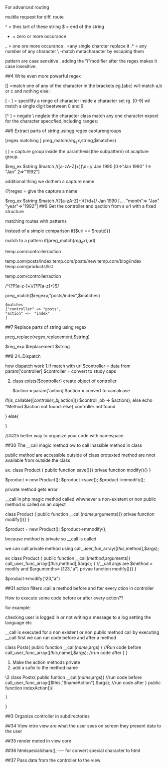 For advanced routing

multile request for diff. route 

^ = thes tart of these string
$ = end of the string



* = zero or more occurance

_ = one ore more occurance
. =any single charcter replace it
.*  = any number of any character
\ -match metacharacter by escaping them

pattern are case sensitive .
adding the "i"modifier after the regex makes it case insesitive.


##4
Write even more powerful regex

[] =match  one of any of the character in the brackets 
eg.[abc] will match a,b or c and nothing else:


[ - ] = specifify a renge of character inside a character set rg. [0-9]
wil mstch a single digit beetween 0 and 9

[^ ] = negate \ neglate  the character class match any one character expext for the character specofied,including ranges:

##5
Extract parts of string usingg regex caoturengroups

[regex matching ]
preg_match($reg_ex,$string,$matches)

( ) = capture group inside the paranthesis(the subpattern) ot acapture group.

$reg_ex               $string             $match
/([a-zA-Z]+)(\d+)/    Jan 1990            [0=>"Jan 1990"
                                           1=> "Jan"
                                           2=>"1992"]

additional thing we dothem a capture name

(?<name>)regex  = give the capture a name

$reg_ex                                $string             $match
/(?<month>[a-zA-Z]+)(?<year>\d+)/       Jan 1990           [....
                                                            "month"=> "Jan"
                                                            "year"=>"1992"]
##6
Get the controller and qaction from a url with a fixed structure

matching routes with patterns

Instead of a simple comparison 
if($url == $route){}

match to a pattern
if(preg_match($reg_ex),$url)

temp.com/controller/action

temp.com/posts/index
temp.com/posts/new
temp.com/blog/index
temp.com/products/list

temp.com/controller/action

/^(?P<controller>[a-z-]+)\/(?P<action>[a-z]+)$/

preg_match($regexp,"posts/index",$matches)

    $matches
    ["controller" => "posts",
    "action" =>  "index"
    ]

##7 
Replace parts of  string using regex

preg_replace($regex,$replacement,$string)

$reg_exp   $replacement   $string



##8
24..Dispatch

how dispatch work
1.if match with url
$controller = data from param['controller]
$controller = convert to study caps

2. class exists($controller)
    create object of controller

    $action = param['avtion]
    $action = convert to camalcase

if(is_callable([$controller_obj,$action]))
    $controll_ob -> $action();
    else
        echo "Method $action not found:
else{
    controller not found

}
else{

}



//##25
better way to organize your code with namespace


##30 
The __call magic method  ow to call inassible method in class

public method  are accessible outside of class
protexted method are nnot available from outside the class

ex.
class Product
{
  public function save(){}
  privae function  modify(){}
}       

$product  = new Product();
$product->save();
$product->mmodify();

private method gets error

__call in php magic method
called whwnever a non-existent or non public method is called on an object

class Product
{
  public function __call($name,$arguments){}
  privae function  modify(){}
}

$product  = new Product();
$product->mmodify();

because method is private so __call is called

we can call private method using call_user_fun_array([$this,$method],$args);

ex
class Product
{
  public function __call($method,$arguments){
      call_user_func_array([$this,$method],$args);
  }
  //__call args are $method = modify and $argumenths= [123,"a"]
  privae function  modify(){}
}

$product->modify(123,"a")


##31
action filters  :call a method before and fter every ction in  controller

How to execute some code  before or after every action??

for example:

checking user is logged in or not
writing a message to a log
setting the language etc

__call is executed for a non existent or non public method call
by executing __call first we can run code before and after a method

class Posts{
    public function __call($name,$args)
    {
        //Run code before
        call_user_func_array([$this,$name],$args);
        //run code after
    }
}


1. Make the action methods private
2. add a sufix to the method name 

\\2 
class Posts{
    public funtion __call($name,$args){
        //run code before
        call_user_func_array([$this,"$nameAction"],$args); 
        //run code after 
    }
    public function indexAction(){

    }
} 

##3
Organize controller in subdirectories 

##34
View intro
view are what the user sees on screen
they present data to the user

##35
render metod in view core

##36
htmlspecialchars();   --- for convert special character to html

##37
Pass data from the controller to the view

